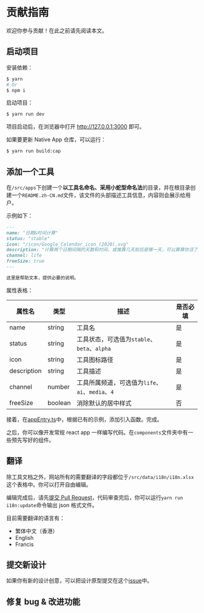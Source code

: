 # 贡献指南

欢迎你参与贡献！在此之前请先阅读本文。

## 启动项目

安装依赖：

```bash
$ yarn
# Or
$ npm i
```

启动项目：

```bash
$ yarn run dev
```

项目启动后，在浏览器中打开 http://127.0.0.1:3000 即可。

如果要更新 Native App 仓库，可以运行：

```bash
$ yarn run build:cap
```

## 添加一个工具

在`/src/apps`下创建一个**以工具名命名、采用小蛇型命名法**的目录，并在根目录创建一个`README.zh-CN.md`文件，该文件的头部描述工具信息，内容则会展示给用户。

示例如下：

```markdown
---
name: "日期&时间计算"
status: "stable"
icon: "/icon/Google_Calendar_icon_(2020).svg"
description: "计算两个日期间隔的天数和时间，或推算几天前后是哪一天，可以算算你活了多久"
channel: life
freeSize: true
---

这里是帮助文本，提供必要的说明。
```

属性表格：

| 属性名      | 类型    | 描述                                             | 是否必填 |
| ----------- | ------- | ------------------------------------------------ | -------- |
| name        | string  | 工具名                                           | 是       |
| status      | string  | 工具状态，可选值为`stable`、`beta`、`alpha`      | 是       |
| icon        | string  | 工具图标路径                                     | 是       |
| description | string  | 工具描述                                         | 是       |
| channel     | number  | 工具所属频道，可选值为`life`、`ai`、`media`、`4` | 是       |
| freeSize    | boolean | 消除默认的居中样式                               | 否       |

接着，在[appEntry.ts](/src/utils/appEntry.ts)中，根据已有的示例，添加引入函数。完成。

之后，你可以像开发常规 react app 一样编写代码。在`components`文件夹中有一些预先写好的组件。

## 翻译

除工具文档之外，网站所有的需要翻译的字段都位于`/src/data/i18n/i18n.xlsx`这个表格中。你可以打开自由编辑。

编辑完成后，请先[提交 Pull Request](https://github.com/RiverTwilight/YgkTool/pulls)，代码审查完后，你可以运行`yarn run i18n:update`命令输出 json 格式文件。

目前需要翻译的语言有：

-   繁体中文（香港）
-   English
-   Francis

## 提交新设计

如果你有新的设计创意，可以把设计原型提交在这个[issue](https://github.com/RiverTwilight/YgkTool/issues/63)中。

## 修复 bug & 改进功能
